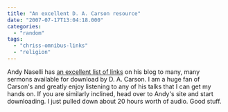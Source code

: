 ```yaml
---
title: "An excellent D. A. Carson resource"
date: "2007-07-17T13:04:18.000"
categories: 
  - "random"
tags: 
  - "chriss-omnibus-links"
  - "religion"
---
```


Andy Naselli has [an excellent list of links](http://anaselli.blogspot.com/2006/12/mp3s-of-d-carson.html) on his blog to many, many sermons available for download by D. A. Carson. I am a huge fan of Carson's and greatly enjoy listening to any of his talks that I can get my hands on. If you are similarly inclined, head over to Andy's site and start downloading. I just pulled down about 20 hours worth of audio. Good stuff.
